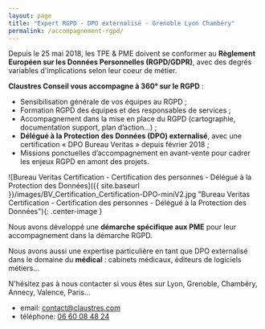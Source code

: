 ```yaml
---
layout: page
title: "Expert RGPD - DPO externalisé - Grenoble Lyon Chambéry"
permalink: /accompagnement-rgpd/
---
```

Depuis le 25 mai 2018, les TPE & PME doivent se conformer au **Règlement Européen sur les Données Personnelles (RGPD/GDPR)**, avec des degrés variables d'implications selon leur coeur de métier.

**Claustres Conseil vous accompagne à 360° sur le RGPD** :

* Sensibilisation générale de vos équipes au RGPD ;
* Formation RGPD des équipes et des responsables de services ;
* Accompagnement dans la mise en place du RGPD (cartographie, documentation support, plan d’action…) ;
* **Délégué à la Protection des Données (DPO) externalisé**, avec une certification « DPO Bureau Veritas » depuis février 2018 ;
* Missions ponctuelles d’accompagnement en avant-vente pour cadrer les enjeux RGPD en amont des projets.

![Bureau Veritas Certification - Certification des personnes - Délégué à la Protection des Données]({{ site.baseurl }}/images/BV_Certification_Certification-DPO-miniV2.jpg "Bureau Veritas Certification - Certification des personnes - Délégué à la Protection des Données"){: .center-image }

Nous avons développé une **démarche spécifique aux PME** pour leur accompagnement dans la démarche RGPD.

Nous avons aussi une expertise particulière en tant que DPO externalisé dans le domaine du **médical** : cabinets médicaux, éditeurs de logiciels métiers...

N'hésitez pas à nous contacter si vous êtes sur Lyon, Grenoble, Chambéry, Annecy, Valence, Paris...

* email: [contact@claustres.com](mailto:contact@claustres.com)
* téléphone: [06 60 08 48 24](tel:+33660084824)
